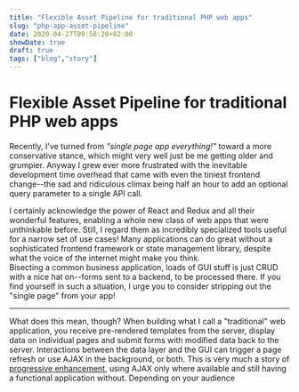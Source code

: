 ```yaml
---
title: "Flexible Asset Pipeline for traditional PHP web apps"
slug: "php-app-asset-pipeline"
date: 2020-04-27T09:58:20+02:00
showDate: true
draft: true
tags: ["blog","story"]
---
```

Flexible Asset Pipeline for traditional PHP web apps
====================================================
Recently, I've turned from _"single page app everything!"_ toward a more conservative stance, which might very well just be me
getting older and grumpier. Anyway I grew ever more frustrated with the inevitable development time overhead that came with 
even the tiniest frontend change--the sad and ridiculous climax being half an hour to add an optional query parameter to a 
single API call.

I certainly acknowledge the power of React and Redux and all their wonderful features, enabling a whole new class of web
apps that were unthinkable before. Still, I regard them as incredibly specialized tools useful for a narrow set of use cases! 
Many applications can do great without a sophisticated frontend framework or state management library, despite what the voice
of the internet might make you think.  
Bisecting a common business application, loads of GUI stuff is just CRUD with a nice hat on--forms sent to a backend, to be 
processed there. If you find yourself in such a situation, I urge you to consider stripping out the "single page" from your 
app!

-----

What does this mean, though? When building what I call a "traditional" web application, you receive pre-rendered templates from
the server, display data on individual pages and submit forms with modified data back to the server. Interactions between
the data layer and the GUI can trigger a page refresh or use AJAX in the background, or both. This is very much a story of 
[progressive enhancement](https://developer.mozilla.org/en-US/docs/Glossary/Progressive_Enhancement), using AJAX only where 
available and still having a functional application without. Depending on your audience 
